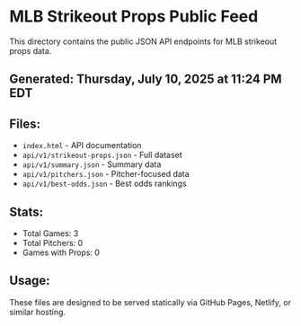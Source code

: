 # MLB Strikeout Props Public Feed

This directory contains the public JSON API endpoints for MLB strikeout props data.

## Generated: Thursday, July 10, 2025 at 11:24 PM EDT

## Files:
- `index.html` - API documentation
- `api/v1/strikeout-props.json` - Full dataset
- `api/v1/summary.json` - Summary data
- `api/v1/pitchers.json` - Pitcher-focused data  
- `api/v1/best-odds.json` - Best odds rankings

## Stats:
- Total Games: 3
- Total Pitchers: 0
- Games with Props: 0

## Usage:
These files are designed to be served statically via GitHub Pages, Netlify, or similar hosting.
